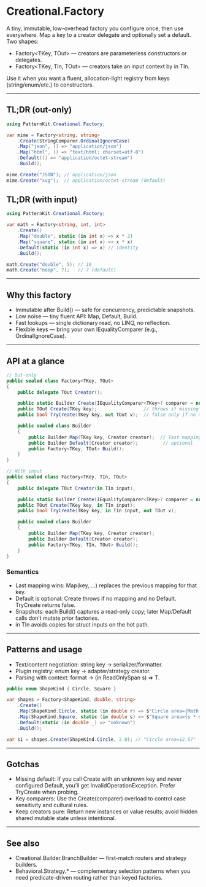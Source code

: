 # Creational.Factory

A tiny, immutable, low-overhead factory you configure once, then use everywhere. Map a key to a creator delegate and optionally set a default. Two shapes:

- Factory<TKey, TOut> — creators are parameterless constructors or delegates.
- Factory<TKey, TIn, TOut> — creators take an input context by in TIn.

Use it when you want a fluent, allocation-light registry from keys (string/enum/etc.) to constructors.

---

## TL;DR (out-only)

```csharp
using PatternKit.Creational.Factory;

var mime = Factory<string, string>
    .Create(StringComparer.OrdinalIgnoreCase)
    .Map("json", () => "application/json")
    .Map("html", () => "text/html; charset=utf-8")
    .Default(() => "application/octet-stream")
    .Build();

mime.Create("JSON"); // application/json
mime.Create("svg");  // application/octet-stream (default)
```

## TL;DR (with input)

```csharp
using PatternKit.Creational.Factory;

var math = Factory<string, int, int>
    .Create()
    .Map("double", static (in int x) => x * 2)
    .Map("square", static (in int x) => x * x)
    .Default(static (in int x) => x) // identity
    .Build();

math.Create("double", 5); // 10
math.Create("noop", 7);   // 7 (default)
```

---

## Why this factory

- Immutable after Build() — safe for concurrency, predictable snapshots.
- Low noise — tiny fluent API: Map, Default, Build.
- Fast lookups — single dictionary read, no LINQ, no reflection.
- Flexible keys — bring your own IEqualityComparer (e.g., OrdinalIgnoreCase).

---

## API at a glance

```csharp
// Out-only
public sealed class Factory<TKey, TOut>
{
    public delegate TOut Creator();

    public static Builder Create(IEqualityComparer<TKey>? comparer = null);
    public TOut Create(TKey key);                 // throws if missing and no Default
    public bool TryCreate(TKey key, out TOut v);  // false only if no mapping and no Default

    public sealed class Builder
    {
        public Builder Map(TKey key, Creator creator);  // last mapping wins
        public Builder Default(Creator creator);         // optional
        public Factory<TKey, TOut> Build();
    }
}

// With input
public sealed class Factory<TKey, TIn, TOut>
{
    public delegate TOut Creator(in TIn input);

    public static Builder Create(IEqualityComparer<TKey>? comparer = null);
    public TOut Create(TKey key, in TIn input);
    public bool TryCreate(TKey key, in TIn input, out TOut v);

    public sealed class Builder
    {
        public Builder Map(TKey key, Creator creator);
        public Builder Default(Creator creator);
        public Factory<TKey, TIn, TOut> Build();
    }
}
```

### Semantics

- Last mapping wins: Map(key, ...) replaces the previous mapping for that key.
- Default is optional: Create throws if no mapping and no Default. TryCreate returns false.
- Snapshots: each Build() captures a read-only copy; later Map/Default calls don’t mutate prior factories.
- in TIn avoids copies for struct inputs on the hot path.

---

## Patterns and usage

- Text/content negotiation: string key → serializer/formatter.
- Plugin registry: enum key → adapter/strategy creator.
- Parsing with context: format → (in ReadOnlySpan<char> s) => T.

```csharp
public enum ShapeKind { Circle, Square }

var shapes = Factory<ShapeKind, double, string>
    .Create()
    .Map(ShapeKind.Circle, static (in double r) => $"Circle area={Math.PI * r * r:0.##}")
    .Map(ShapeKind.Square, static (in double s) => $"Square area={s * s:0.##}")
    .Default(static (in double _) => "unknown")
    .Build();

var s1 = shapes.Create(ShapeKind.Circle, 2.0); // "Circle area=12.57"
```

---

## Gotchas

- Missing default: If you call Create with an unknown key and never configured Default, you’ll get InvalidOperationException. Prefer TryCreate when probing.
- Key comparers: Use the Create(comparer) overload to control case sensitivity and cultural rules.
- Keep creators pure: Return new instances or value results; avoid hidden shared mutable state unless intentional.

---

## See also

- Creational.Builder.BranchBuilder — first-match routers and strategy builders.
- Behavioral.Strategy.* — complementary selection patterns when you need predicate-driven routing rather than keyed factories.

